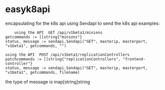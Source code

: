 # easyk8api
encapsulating for the k8s api
using Sendapi to send the k8s api
examples:


        using the API  GET /api/v1beta1/minions 
	getcommands := []string{"minions"}
	status, message := sendapi.Sendapi("GET", masterip, masterport, "v1beta1", getcommands, "")
	
	using the API  POST /api/v1beta1/replicationControllers
	patchcommands := []string{"replicationControllers", "frontend-controller"}
	status, message := sendapi.Sendapi("GET", masterip, masterport, "v1beta1", getcommands, filename)

the type of message is map[string]string
